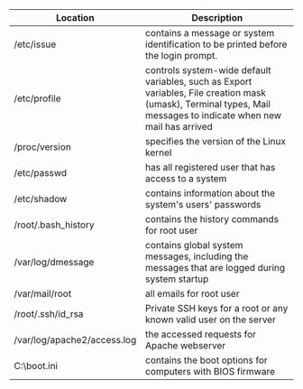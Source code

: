 
| **Location**                | **Description**                                              |
| --------------------------- | ------------------------------------------------------------ |
| /etc/issue                  | contains a message or system identification to be printed before the login prompt. |
| /etc/profile                | controls system-wide default variables, such as Export variables, File creation mask (umask), Terminal types, Mail messages to indicate when new mail has arrived |
| /proc/version               | specifies the version of the Linux kernel                    |
| /etc/passwd                 | has all registered user that has access to a system          |
| /etc/shadow                 | contains information about the system's users' passwords     |
| /root/.bash_history         | contains the history commands for root user                  |
| /var/log/dmessage           | contains global system messages, including the messages that are logged during system startup |
| /var/mail/root              | all emails for root user                                     |
| /root/.ssh/id_rsa           | Private SSH keys for a root or any known valid user on the server |
| /var/log/apache2/access.log | the accessed requests for Apache webserver                   |
| C:\boot.ini                 | contains the boot options for computers with BIOS firmware   |
